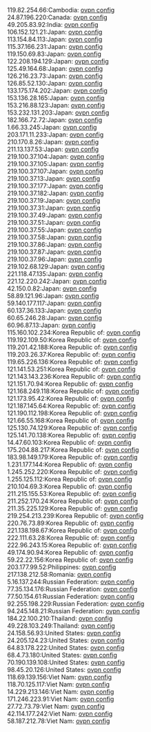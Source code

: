 119.82.254.66:Cambodia: [ovpn config](vpn/119_82_254_66.ovpn)  
24.87.196.220:Canada: [ovpn config](vpn/24_87_196_220.ovpn)  
49.205.83.92:India: [ovpn config](vpn/49_205_83_92.ovpn)  
106.152.121.21:Japan: [ovpn config](vpn/106_152_121_21.ovpn)  
113.154.84.113:Japan: [ovpn config](vpn/113_154_84_113.ovpn)  
115.37.166.231:Japan: [ovpn config](vpn/115_37_166_231.ovpn)  
119.150.69.83:Japan: [ovpn config](vpn/119_150_69_83.ovpn)  
122.208.194.129:Japan: [ovpn config](vpn/122_208_194_129.ovpn)  
125.49.164.68:Japan: [ovpn config](vpn/125_49_164_68.ovpn)  
126.216.23.73:Japan: [ovpn config](vpn/126_216_23_73.ovpn)  
126.85.52.130:Japan: [ovpn config](vpn/126_85_52_130.ovpn)  
133.175.174.202:Japan: [ovpn config](vpn/133_175_174_202.ovpn)  
153.136.28.165:Japan: [ovpn config](vpn/153_136_28_165.ovpn)  
153.216.88.123:Japan: [ovpn config](vpn/153_216_88_123.ovpn)  
153.232.131.203:Japan: [ovpn config](vpn/153_232_131_203.ovpn)  
182.166.72.72:Japan: [ovpn config](vpn/182_166_72_72.ovpn)  
1.66.33.245:Japan: [ovpn config](vpn/1_66_33_245.ovpn)  
203.171.11.233:Japan: [ovpn config](vpn/203_171_11_233.ovpn)  
210.170.8.26:Japan: [ovpn config](vpn/210_170_8_26.ovpn)  
211.13.137.53:Japan: [ovpn config](vpn/211_13_137_53.ovpn)  
219.100.37.104:Japan: [ovpn config](vpn/219_100_37_104.ovpn)  
219.100.37.105:Japan: [ovpn config](vpn/219_100_37_105.ovpn)  
219.100.37.107:Japan: [ovpn config](vpn/219_100_37_107.ovpn)  
219.100.37.13:Japan: [ovpn config](vpn/219_100_37_13.ovpn)  
219.100.37.177:Japan: [ovpn config](vpn/219_100_37_177.ovpn)  
219.100.37.182:Japan: [ovpn config](vpn/219_100_37_182.ovpn)  
219.100.37.19:Japan: [ovpn config](vpn/219_100_37_19.ovpn)  
219.100.37.31:Japan: [ovpn config](vpn/219_100_37_31.ovpn)  
219.100.37.49:Japan: [ovpn config](vpn/219_100_37_49.ovpn)  
219.100.37.51:Japan: [ovpn config](vpn/219_100_37_51.ovpn)  
219.100.37.55:Japan: [ovpn config](vpn/219_100_37_55.ovpn)  
219.100.37.58:Japan: [ovpn config](vpn/219_100_37_58.ovpn)  
219.100.37.86:Japan: [ovpn config](vpn/219_100_37_86.ovpn)  
219.100.37.87:Japan: [ovpn config](vpn/219_100_37_87.ovpn)  
219.100.37.96:Japan: [ovpn config](vpn/219_100_37_96.ovpn)  
219.102.68.129:Japan: [ovpn config](vpn/219_102_68_129.ovpn)  
221.118.47.135:Japan: [ovpn config](vpn/221_118_47_135.ovpn)  
221.12.220.242:Japan: [ovpn config](vpn/221_12_220_242.ovpn)  
42.150.0.82:Japan: [ovpn config](vpn/42_150_0_82.ovpn)  
58.89.121.96:Japan: [ovpn config](vpn/58_89_121_96.ovpn)  
59.140.177.117:Japan: [ovpn config](vpn/59_140_177_117.ovpn)  
60.137.36.133:Japan: [ovpn config](vpn/60_137_36_133.ovpn)  
60.65.246.28:Japan: [ovpn config](vpn/60_65_246_28.ovpn)  
60.96.87.13:Japan: [ovpn config](vpn/60_96_87_13.ovpn)  
115.160.102.234:Korea Republic of: [ovpn config](vpn/115_160_102_234.ovpn)  
119.192.109.50:Korea Republic of: [ovpn config](vpn/119_192_109_50.ovpn)  
119.201.42.188:Korea Republic of: [ovpn config](vpn/119_201_42_188.ovpn)  
119.203.26.37:Korea Republic of: [ovpn config](vpn/119_203_26_37.ovpn)  
119.65.226.136:Korea Republic of: [ovpn config](vpn/119_65_226_136.ovpn)  
121.141.53.251:Korea Republic of: [ovpn config](vpn/121_141_53_251.ovpn)  
121.143.143.236:Korea Republic of: [ovpn config](vpn/121_143_143_236.ovpn)  
121.151.70.94:Korea Republic of: [ovpn config](vpn/121_151_70_94.ovpn)  
121.168.249.118:Korea Republic of: [ovpn config](vpn/121_168_249_118.ovpn)  
121.173.95.42:Korea Republic of: [ovpn config](vpn/121_173_95_42.ovpn)  
121.187.145.64:Korea Republic of: [ovpn config](vpn/121_187_145_64.ovpn)  
121.190.112.198:Korea Republic of: [ovpn config](vpn/121_190_112_198.ovpn)  
121.66.55.168:Korea Republic of: [ovpn config](vpn/121_66_55_168.ovpn)  
125.130.74.129:Korea Republic of: [ovpn config](vpn/125_130_74_129.ovpn)  
125.141.70.138:Korea Republic of: [ovpn config](vpn/125_141_70_138.ovpn)  
14.47.60.103:Korea Republic of: [ovpn config](vpn/14_47_60_103.ovpn)  
175.204.88.217:Korea Republic of: [ovpn config](vpn/175_204_88_217.ovpn)  
183.98.149.179:Korea Republic of: [ovpn config](vpn/183_98_149_179.ovpn)  
1.231.177.144:Korea Republic of: [ovpn config](vpn/1_231_177_144.ovpn)  
1.245.252.220:Korea Republic of: [ovpn config](vpn/1_245_252_220.ovpn)  
1.255.125.112:Korea Republic of: [ovpn config](vpn/1_255_125_112.ovpn)  
210.104.69.3:Korea Republic of: [ovpn config](vpn/210_104_69_3.ovpn)  
211.215.155.53:Korea Republic of: [ovpn config](vpn/211_215_155_53.ovpn)  
211.252.170.24:Korea Republic of: [ovpn config](vpn/211_252_170_24.ovpn)  
211.35.225.129:Korea Republic of: [ovpn config](vpn/211_35_225_129.ovpn)  
219.254.213.239:Korea Republic of: [ovpn config](vpn/219_254_213_239.ovpn)  
220.76.73.89:Korea Republic of: [ovpn config](vpn/220_76_73_89.ovpn)  
221.138.198.67:Korea Republic of: [ovpn config](vpn/221_138_198_67.ovpn)  
222.111.63.28:Korea Republic of: [ovpn config](vpn/222_111_63_28.ovpn)  
222.96.243.15:Korea Republic of: [ovpn config](vpn/222_96_243_15.ovpn)  
49.174.90.94:Korea Republic of: [ovpn config](vpn/49_174_90_94.ovpn)  
59.22.22.156:Korea Republic of: [ovpn config](vpn/59_22_22_156.ovpn)  
203.177.99.52:Philippines: [ovpn config](vpn/203_177_99_52.ovpn)  
217.138.212.58:Romania: [ovpn config](vpn/217_138_212_58.ovpn)  
5.16.137.244:Russian Federation: [ovpn config](vpn/5_16_137_244.ovpn)  
77.35.134.176:Russian Federation: [ovpn config](vpn/77_35_134_176.ovpn)  
77.50.154.61:Russian Federation: [ovpn config](vpn/77_50_154_61.ovpn)  
92.255.198.229:Russian Federation: [ovpn config](vpn/92_255_198_229.ovpn)  
94.245.148.21:Russian Federation: [ovpn config](vpn/94_245_148_21.ovpn)  
184.22.100.210:Thailand: [ovpn config](vpn/184_22_100_210.ovpn)  
49.228.103.249:Thailand: [ovpn config](vpn/49_228_103_249.ovpn)  
24.158.56.93:United States: [ovpn config](vpn/24_158_56_93.ovpn)  
24.205.124.23:United States: [ovpn config](vpn/24_205_124_23.ovpn)  
64.83.178.222:United States: [ovpn config](vpn/64_83_178_222.ovpn)  
68.4.73.180:United States: [ovpn config](vpn/68_4_73_180.ovpn)  
70.190.139.108:United States: [ovpn config](vpn/70_190_139_108.ovpn)  
98.45.20.126:United States: [ovpn config](vpn/98_45_20_126.ovpn)  
118.69.139.156:Viet Nam: [ovpn config](vpn/118_69_139_156.ovpn)  
118.70.125.117:Viet Nam: [ovpn config](vpn/118_70_125_117.ovpn)  
14.229.213.146:Viet Nam: [ovpn config](vpn/14_229_213_146.ovpn)  
171.246.223.91:Viet Nam: [ovpn config](vpn/171_246_223_91.ovpn)  
27.72.73.79:Viet Nam: [ovpn config](vpn/27_72_73_79.ovpn)  
42.114.177.242:Viet Nam: [ovpn config](vpn/42_114_177_242.ovpn)  
58.187.212.78:Viet Nam: [ovpn config](vpn/58_187_212_78.ovpn)  
